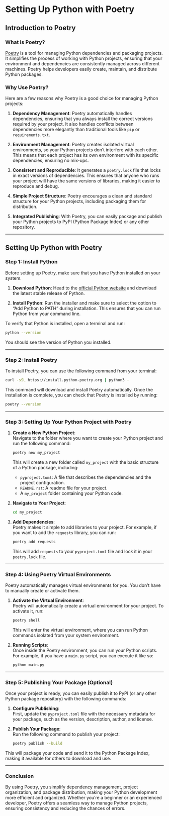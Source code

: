 # **Setting Up Python with Poetry**

## **Introduction to Poetry**

### **What is Poetry?**

[Poetry](https://python-poetry.org/) is a tool for managing Python dependencies and packaging projects. It simplifies the process of working with Python projects, ensuring that your environment and dependencies are consistently managed across different machines. Poetry helps developers easily create, maintain, and distribute Python packages.

### **Why Use Poetry?**

Here are a few reasons why Poetry is a good choice for managing Python projects:

1. **Dependency Management**: Poetry automatically handles dependencies, ensuring that you always install the correct versions required by your project. It also handles conflicts between dependencies more elegantly than traditional tools like `pip` or `requirements.txt`.
   
2. **Environment Management**: Poetry creates isolated virtual environments, so your Python projects don’t interfere with each other. This means that each project has its own environment with its specific dependencies, ensuring no mix-ups.

3. **Consistent and Reproducible**: It generates a `poetry.lock` file that locks in exact versions of dependencies. This ensures that anyone who runs your project will have the same versions of libraries, making it easier to reproduce and debug.

4. **Simple Project Structure**: Poetry encourages a clean and standard structure for your Python projects, including packaging them for distribution.

5. **Integrated Publishing**: With Poetry, you can easily package and publish your Python projects to PyPI (Python Package Index) or any other repository.

---

## **Setting Up Python with Poetry**

### **Step 1: Install Python**

Before setting up Poetry, make sure that you have Python installed on your system.

1. **Download Python**: Head to the [official Python website](https://www.python.org/downloads/) and download the latest stable release of Python.
   
2. **Install Python**: Run the installer and make sure to select the option to “Add Python to PATH” during installation. This ensures that you can run Python from your command line.

To verify that Python is installed, open a terminal and run:

```bash
python --version
```

You should see the version of Python you installed.

---

### **Step 2: Install Poetry**

To install Poetry, you can use the following command from your terminal:

```bash
curl -sSL https://install.python-poetry.org | python3 -
```

This command will download and install Poetry automatically. Once the installation is complete, you can check that Poetry is installed by running:

```bash
poetry --version
```

---

### **Step 3: Setting Up Your Python Project with Poetry**

1. **Create a New Python Project**:  
   Navigate to the folder where you want to create your Python project and run the following command:

   ```bash
   poetry new my_project
   ```

   This will create a new folder called `my_project` with the basic structure of a Python package, including:

   - `pyproject.toml`: A file that describes the dependencies and the project configuration.
   - `README.rst`: A readme file for your project.
   - A `my_project` folder containing your Python code.

2. **Navigate to Your Project**:  

   ```bash
   cd my_project
   ```

3. **Add Dependencies**:  
   Poetry makes it simple to add libraries to your project. For example, if you want to add the `requests` library, you can run:

   ```bash
   poetry add requests
   ```

   This will add `requests` to your `pyproject.toml` file and lock it in your `poetry.lock` file.

---

### **Step 4: Using Poetry Virtual Environments**

Poetry automatically manages virtual environments for you. You don’t have to manually create or activate them.

1. **Activate the Virtual Environment**:  
   Poetry will automatically create a virtual environment for your project. To activate it, run:

   ```bash
   poetry shell
   ```

   This will enter the virtual environment, where you can run Python commands isolated from your system environment.

2. **Running Scripts**:  
   Once inside the Poetry environment, you can run your Python scripts. For example, if you have a `main.py` script, you can execute it like so:

   ```bash
   python main.py
   ```

---

### **Step 5: Publishing Your Package (Optional)**

Once your project is ready, you can easily publish it to PyPI (or any other Python package repository) with the following commands:

1. **Configure Publishing**:  
   First, update the `pyproject.toml` file with the necessary metadata for your package, such as the version, description, author, and license.

2. **Publish Your Package**:  
   Run the following command to publish your project:

   ```bash
   poetry publish --build
   ```

This will package your code and send it to the Python Package Index, making it available for others to download and use.

---

### **Conclusion**

By using Poetry, you simplify dependency management, project organization, and package distribution, making your Python development more efficient and organized. Whether you’re a beginner or an experienced developer, Poetry offers a seamless way to manage Python projects, ensuring consistency and reducing the chances of errors.

